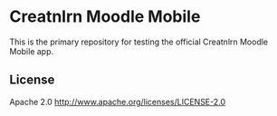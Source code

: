 Creatnlrn Moodle Mobile
============

This is the primary repository for testing the official Creatnlrn Moodle Mobile app.



## License
Apache 2.0 http://www.apache.org/licenses/LICENSE-2.0

